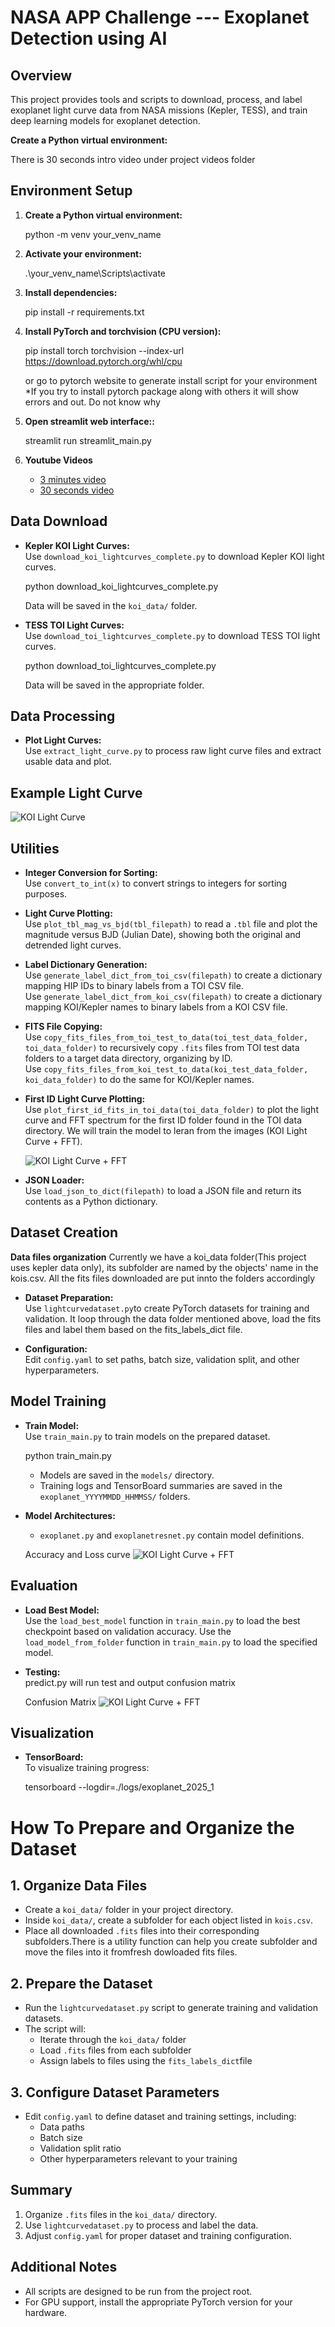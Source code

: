 
# NASA APP Challenge --- Exoplanet Detection using AI

## Overview

This project provides tools and scripts to download, process, and label exoplanet light curve data from NASA missions (Kepler, TESS), and train deep learning models for exoplanet detection.

**Create a Python virtual environment:**

There is 30 seconds intro video under project videos folder

## Environment Setup

1. **Create a Python virtual environment:**

	 python -m venv your_venv_name

2. **Activate your environment:**
	
	 .\your_venv_name\Scripts\activate

3. **Install dependencies:**

	 pip install -r requirements.txt
	
4. **Install PyTorch and torchvision (CPU version):**
	
	 pip install torch torchvision --index-url https://download.pytorch.org/whl/cpu
	 
	 or go to pytorch website to generate install script for your environment
	*If you try to install pytorch package along with others it will show errors and out. Do not know why
5. **Open streamlit web interface::**

	streamlit run streamlit_main.py

6. **Youtube Videos**

	- [3 minutes video](https://youtu.be/WgQTELl5twk)
    - [30 seconds video](https://youtu.be/gxsNtbIP9C0)


## Data Download

- **Kepler KOI Light Curves:**  
	Use `download_koi_lightcurves_complete.py` to download Kepler KOI light curves.  
	
	python download_koi_lightcurves_complete.py
	
	Data will be saved in the `koi_data/` folder.

- **TESS TOI Light Curves:**  
	Use `download_toi_lightcurves_complete.py` to download TESS TOI light curves.  
	
	python download_toi_lightcurves_complete.py
	
	Data will be saved in the appropriate folder.


## Data Processing

- **Plot Light Curves:**  
	Use `extract_light_curve.py` to process raw light curve files and extract usable data and plot.
## Example Light Curve

![KOI Light Curve](images/curve.png)

## Utilities

- **Integer Conversion for Sorting:**  
    Use `convert_to_int(x)` to convert strings to integers for sorting purposes.

- **Light Curve Plotting:**  
    Use `plot_tbl_mag_vs_bjd(tbl_filepath)` to read a `.tbl` file and plot the magnitude versus BJD (Julian Date), showing both the original and detrended light curves.

- **Label Dictionary Generation:**  
    Use `generate_label_dict_from_toi_csv(filepath)` to create a dictionary mapping HIP IDs to binary labels from a TOI CSV file.  
    Use `generate_label_dict_from_koi_csv(filepath)` to create a dictionary mapping KOI/Kepler names to binary labels from a KOI CSV file.

- **FITS File Copying:**  
    Use `copy_fits_files_from_toi_test_to_data(toi_test_data_folder, toi_data_folder)` to recursively copy `.fits` files from TOI test data folders to a target data directory, organizing by ID.  
    Use `copy_fits_files_from_koi_test_to_data(koi_test_data_folder, koi_data_folder)` to do the same for KOI/Kepler names.

- **First ID Light Curve Plotting:**  
    Use `plot_first_id_fits_in_toi_data(toi_data_folder)` to plot the light curve and FFT spectrum for the first ID folder found in the TOI data directory. We will train the model to leran from the images (KOI Light Curve + FFT).

	![KOI Light Curve + FFT](images/mixed.png)

- **JSON Loader:**  
    Use `load_json_to_dict(filepath)` to load a JSON file and return its contents as a Python dictionary.

## Dataset Creation

  **Data files organization**
	Currently we have a koi_data folder(This project uses kepler data only), its subfolder are named by the objects' name in the kois.csv. All the fits files downloaded are put innto the folders accordingly

- **Dataset Preparation:**  
	Use `lightcurvedataset.py`to create PyTorch datasets for training and validation. It loop through the data folder mentioned above, load the fits files and label them based on the fits_labels_dict file.

- **Configuration:**  
	Edit `config.yaml` to set paths, batch size, validation split, and other hyperparameters.

## Model Training

- **Train Model:**  
	Use `train_main.py` to train models on the prepared dataset.
	
	python train_main.py
	
	- Models are saved in the `models/` directory.
	- Training logs and TensorBoard summaries are saved in the `exoplanet_YYYYMMDD_HHMMSS/` folders.

- **Model Architectures:**  
	- `exoplanet.py` and `exoplanetresnet.py` contain model definitions.

	Accuracy and Loss curve
	![KOI Light Curve + FFT](images/trcurve.png)

## Evaluation

- **Load Best Model:**  
	Use the `load_best_model` function in `train_main.py` to load the best checkpoint based on validation accuracy.
	Use the `load_model_from_folder` function in `train_main.py` to load the specified model.
- **Testing:**  
	predict.py will run test and output confusion matrix

	Confusion Matrix
	![KOI Light Curve + FFT](images/cm.png)

## Visualization

- **TensorBoard:**  
	To visualize training progress:
	
	tensorboard --logdir=./logs/exoplanet_2025_1
	
# How To Prepare and Organize the Dataset

## 1. Organize Data Files
- Create a `koi_data/` folder in your project directory.  
- Inside `koi_data/`, create a subfolder for each object listed in `kois.csv`.  
- Place all downloaded `.fits` files into their corresponding subfolders.There is a utility function can help you create subfolder and move the files into it fromfresh dowloaded fits files.

## 2. Prepare the Dataset
- Run the `lightcurvedataset.py` script to generate training and validation datasets.  
- The script will:
  - Iterate through the `koi_data/` folder  
  - Load `.fits` files from each subfolder  
  - Assign labels to files using the `fits_labels_dict`file 

## 3. Configure Dataset Parameters
- Edit `config.yaml` to define dataset and training settings, including:  
  - Data paths  
  - Batch size  
  - Validation split ratio  
  - Other hyperparameters relevant to your training  

## Summary
1. Organize `.fits` files in the `koi_data/` directory.  
2. Use `lightcurvedataset.py` to process and label the data.  
3. Adjust `config.yaml` for proper dataset and training configuration.  




## Additional Notes

- All scripts are designed to be run from the project root.
- For GPU support, install the appropriate PyTorch version for your hardware.
